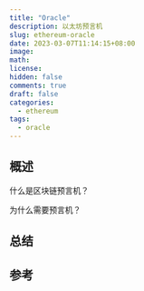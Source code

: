 ```yaml
---
title: "Oracle"
description: 以太坊预言机
slug: ethereum-oracle
date: 2023-03-07T11:14:15+08:00
image:
math:
license:
hidden: false
comments: true
draft: false
categories:
  - ethereum
tags:
  - oracle
---
```


## 概述

什么是区块链预言机？

为什么需要预言机？

## 总结

## 参考

[^1]: [oracle](https://ethereum.org/en/developers/docs/oracles/)
[^2]: [区块链预言机](https://chain.link/education/blockchain-oracles)
